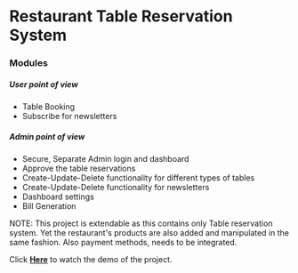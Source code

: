 # Restaurant Table Reservation System

<h3>Modules</h3>

<h5>User point of view</h5>
<ul>
  <li>Table Booking</li>
  <li>Subscribe for newsletters</li>
</ul>

<h5>Admin point of view</h5>
<ul>
  <li>Secure, Separate Admin login and dashboard</li>
  <li>Approve the table reservations</li>
  <li>Create-Update-Delete functionality for different types of tables</li>
  <li>Create-Update-Delete functionality for newsletters</li>
  <li>Dashboard settings</li>
  <li>Bill Generation</li>
</ul>


NOTE: This project is extendable as this contains only Table reservation system. Yet the restaurant's products are also added and manipulated in the same fashion. Also payment methods, needs to be integrated.

Click <b>[Here](https://www.youtube.com/watch?v=tlt0JM8voDM)</b> to watch the demo of the project.
